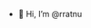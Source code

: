- 👋 Hi, I’m @rratnu

<!---
rratnu/rratnu is a ✨ special ✨ repository because its `README.md` (this file) appears on your GitHub profile.
You can click the Preview link to take a look at your changes.
--->
